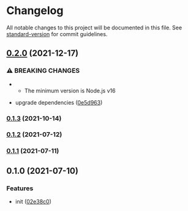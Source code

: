 # Changelog

All notable changes to this project will be documented in this file. See [standard-version](https://github.com/conventional-changelog/standard-version) for commit guidelines.

## [0.2.0](https://github.com/BlackGlory/extra-sitemap/compare/v0.1.3...v0.2.0) (2021-12-17)


### ⚠ BREAKING CHANGES

* - The minimum version is Node.js v16

* upgrade dependencies ([0e5d963](https://github.com/BlackGlory/extra-sitemap/commit/0e5d963dc09aa4d3cb7118f756176a59ef08bc64))

### [0.1.3](https://github.com/BlackGlory/extra-sitemap/compare/v0.1.2...v0.1.3) (2021-10-14)

### [0.1.2](https://github.com/BlackGlory/extra-sitemap/compare/v0.1.1...v0.1.2) (2021-07-12)

### [0.1.1](https://github.com/BlackGlory/extra-sitemap/compare/v0.1.0...v0.1.1) (2021-07-11)

## 0.1.0 (2021-07-10)


### Features

* init ([02e38c0](https://github.com/BlackGlory/extra-sitemap/commit/02e38c00fd634fa04e990bdb042649f44db2b37e))
